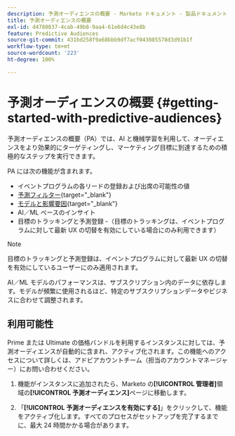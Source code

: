 ```yaml
---
description: 予測オーディエンスの概要 - Marketo ドキュメント - 製品ドキュメント
title: 予測オーディエンスの概要
exl-id: d4780837-4cab-49b8-9aa4-61e6d4c43e8b
feature: Predictive Audiences
source-git-commit: 431bd258f9a68bbb9df7acf043085578d3d91b1f
workflow-type: tm+mt
source-wordcount: '223'
ht-degree: 100%

---
```


# 予測オーディエンスの概要 {#getting-started-with-predictive-audiences}

予測オーディエンスの概要（PA）では、AI と機械学習を利用して、オーディエンスをより効果的にターゲティングし、マーケティング目標に到達するための積極的なステップを実行できます。

PA には次の機能が含まれます。

* イベントプログラムの各リードの登録および出席の可能性の値
* [予測フィルター](/help/marketo/product-docs/core-marketo-concepts/predictive-audiences/predictive-filters.md){target="_blank"}
* [モデルと影響要因](/help/marketo/product-docs/core-marketo-concepts/predictive-audiences/models-and-insights.md){target="_blank"}
* AI／ML ベースのインサイト
* 目標のトラッキングと予測登録 -（目標のトラッキングは、イベントプログラムに対して最新 UX の切替を有効にしている場合にのみ利用できます）

>[!NOTE]
>
>目標のトラッキングと予測登録は、イベントプログラムに対して最新 UX の切替を有効にしているユーザーにのみ適用されます。

AI／ML モデルのパフォーマンスは、サブスクリプション内のデータに依存します。モデルが頻繁に使用されるほど、特定のサブスクリプションデータやビジネスに合わせて調整されます。

## 利用可能性

Prime または Ultimate の価格バンドルを利用するインスタンスに対しては、予測オーディエンスが自動的に含まれ、アクティブ化されます。この機能へのアクセスについて詳しくは、アドビアカウントチーム（担当のアカウントマネージャー）にお問い合わせください。

1. 機能がインスタンスに追加されたら、Marketo の&#x200B;**[!UICONTROL 管理者]**&#x200B;領域の&#x200B;**[!UICONTROL 予測オーディエンス]**&#x200B;ページに移動します。

1. 「**[!UICONTROL 予測オーディエンスを有効にする]**」をクリックして、機能をアクティブ化します。すべてのプロセスがセットアップを完了するまでに、最大 24 時間かかる場合があります。
